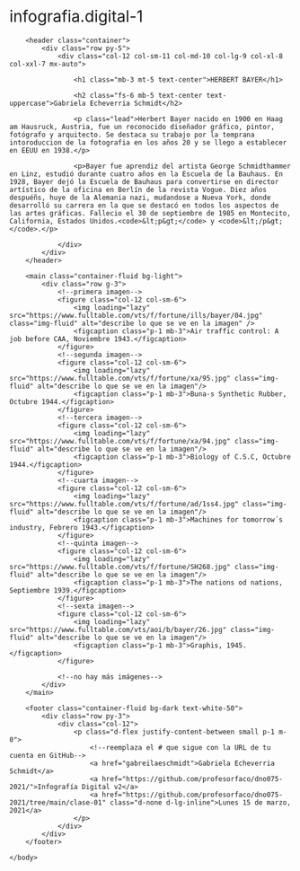 # infografia.digital-1
<!doctype html>
<html lang="es">
    <head>
        <meta charset="utf-8" />
        <meta name="viewport" content="width=device-width, initial-scale=1, shrink-to-fit=no" />
        <link href="https://cdn.jsdelivr.net/npm/bootstrap@5.0.0-beta1/dist/css/bootstrap.min.css" rel="stylesheet" integrity="sha384-giJF6kkoqNQ00vy+HMDP7azOuL0xtbfIcaT9wjKHr8RbDVddVHyTfAAsrekwKmP1" crossorigin="anonymous" />
        <title>Reemplaza este título que se muestra en la ventana de tu navegador</title>
        <link rel="preconnect" href="https://fonts.gstatic.com" />
        <link href="https://fonts.googleapis.com/css2?family=DM+Sans:ital@0;1&display=swap" rel="stylesheet">
        <style>
            :root{ --bs-font-sans-serif: 'DM Sans', sans-serif; }
            :hover { transition: all ease 0.5s;  }
            *{ font-weight: 400; }
            header p { text-align: justify; }
            header p.lead { line-height: 1.6; }
            footer a{ color:var(--bs-gray); text-decoration: none; }
            footer a:hover{ color:var(--bs-light); }
        </style>
    </head>
    <body>

        <header class="container">
            <div class="row py-5">
                <div class="col-12 col-sm-11 col-md-10 col-lg-9 col-xl-8 col-xxl-7 mx-auto">
                    
                    <h1 class="mb-3 mt-5 text-center">HERBERT BAYER</h1>
                    
                    <h2 class="fs-6 mb-5 text-center text-uppercase">Gabriela Echeverria Schmidt</h2>
                    
                    <p class="lead">Herbert Bayer nacido en 1900 en Haag am Hausruck, Austria, fue un reconocido diseñador gráfico, pintor, fotógrafo y arquitecto. Se destaca su trabajo por la temprana intoroduccion de la fotografia en los años 20 y se llego a establecer en EEUU en 1938.</p>
                    
                    <p>Bayer fue aprendiz del artista George Schmidthammer en Linz, estudió durante cuatro años en la Escuela de la Bauhaus. En 1928, Bayer dejó la Escuela de Bauhaus para convertirse en director artístico de la oficina en Berlín de la revista Vogue. Diez años despuéñs, huye de la Alemania nazi, mudandose a Nueva York, donde desarrolló su carrera en la que se destacó en todos los aspectos de las artes gráficas. Fallecio el 30 de septiembre de 1985 en Montecito, California, Estados Unidos.<code>&lt;p&gt;</code> y <code>&lt;/p&gt;</code>.</p>

                </div>
            </div>
        </header>

        <main class="container-fluid bg-light">
            <div class="row g-3">
                <!--primera imagen-->
                <figure class="col-12 col-sm-6">
                    <img loading="lazy" src="https://www.fulltable.com/vts/f/fortune/ills/bayer/04.jpg" class="img-fluid" alt="describe lo que se ve en la imagen" />
                    <figcaption class="p-1 mb-3">Air traffic control: A job before CAA, Noviembre 1943.</figcaption>
                </figure>
                <!--segunda imagen-->
                <figure class="col-12 col-sm-6">
                    <img loading="lazy" src="https://www.fulltable.com/vts/f/fortune/xa/95.jpg" class="img-fluid" alt="describe lo que se ve en la imagen"/>
                    <figcaption class="p-1 mb-3">Buna-s Synthetic Rubber, Octubre 1944.</figcaption>
                </figure>
                <!--tercera imagen-->
                <figure class="col-12 col-sm-6">
                    <img loading="lazy" src="https://www.fulltable.com/vts/f/fortune/xa/94.jpg" class="img-fluid" alt="describe lo que se ve en la imagen"/>
                    <figcaption class="p-1 mb-3">Biology of C.S.C, Octubre 1944.</figcaption>
                </figure>
                <!--cuarta imagen-->
                <figure class="col-12 col-sm-6">
                    <img loading="lazy" src="https://www.fulltable.com/vts/f/fortune/ad/1ss4.jpg" class="img-fluid" alt="describe lo que se ve en la imagen"/>
                    <figcaption class="p-1 mb-3">Machines for tomorrow´s industry, Febrero 1943.</figcaption>
                </figure>
                <!--quinta imagen-->
                <figure class="col-12 col-sm-6">
                    <img loading="lazy" src="https://www.fulltable.com/vts/f/fortune/SH268.jpg" class="img-fluid" alt="describe lo que se ve en la imagen"/>
                    <figcaption class="p-1 mb-3">The nations od nations, Septiembre 1939.</figcaption>
                </figure>
                <!--sexta imagen-->
                <figure class="col-12 col-sm-6">
                    <img loading="lazy" src="https://www.fulltable.com/vts/aoi/b/bayer/26.jpg" class="img-fluid" alt="describe lo que se ve en la imagen"/>
                    <figcaption class="p-1 mb-3">Graphis, 1945.</figcaption>
                </figure>
             
                <!--no hay más imágenes-->
            </div>
        </main>

        <footer class="container-fluid bg-dark text-white-50">
            <div class="row py-3">
                <div class="col-12">
                    <p class="d-flex justify-content-between small p-1 m-0">
                        <!--reemplaza el # que sigue con la URL de tu cuenta en GitHub-->
                        <a href="gabreilaeschmidt">Gabriela Echeverria Schmidt</a>
                        <a href="https://github.com/profesorfaco/dno075-2021/">Infografía Digital v2</a>
                        <a href="https://github.com/profesorfaco/dno075-2021/tree/main/clase-01" class="d-none d-lg-inline">Lunes 15 de marzo, 2021</a>
                    </p>
                </div>
            </div>
        </footer>

    </body>
</html>
